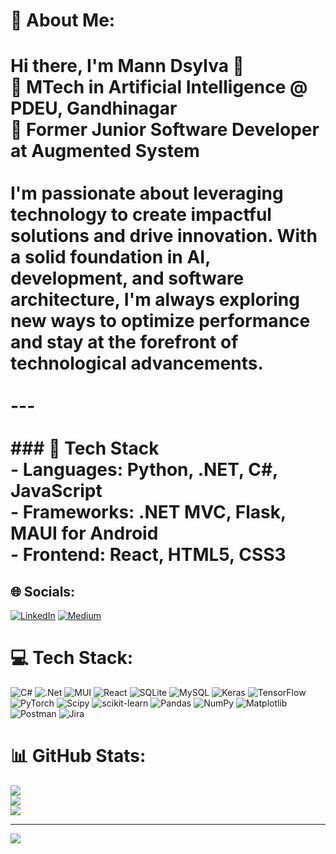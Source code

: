 # 💫 About Me:
# Hi there, I'm Mann Dsylva 👋<br>🌟 **MTech in Artificial Intelligence @ PDEU, Gandhinagar**  <br>🚀 **Former Junior Software Developer at Augmented System**<br><br>I'm passionate about leveraging technology to create impactful solutions and drive innovation. With a solid foundation in AI, development, and software architecture, I'm always exploring new ways to optimize performance and stay at the forefront of technological advancements.<br><br>---<br><br>### 🔧 Tech Stack<br>- **Languages**: Python, .NET, C#, JavaScript<br>- **Frameworks**: .NET MVC, Flask, MAUI for Android<br>- **Frontend**: React, HTML5, CSS3<br>

## 🌐 Socials:
[![LinkedIn](https://img.shields.io/badge/LinkedIn-%230077B5.svg?logo=linkedin&logoColor=white)](https://linkedin.com/in/mann-dsylva-97426a22a) [![Medium](https://img.shields.io/badge/Medium-12100E?logo=medium&logoColor=white)](https://medium.com/@Manndsylva) 

# 💻 Tech Stack:
![C#](https://img.shields.io/badge/c%23-%23239120.svg?style=flat&logo=csharp&logoColor=white) ![.Net](https://img.shields.io/badge/.NET-5C2D91?style=flat&logo=.net&logoColor=white) ![MUI](https://img.shields.io/badge/MUI-%230081CB.svg?style=flat&logo=mui&logoColor=white) ![React](https://img.shields.io/badge/react-%2320232a.svg?style=flat&logo=react&logoColor=%2361DAFB) ![SQLite](https://img.shields.io/badge/sqlite-%2307405e.svg?style=flat&logo=sqlite&logoColor=white) ![MySQL](https://img.shields.io/badge/mysql-4479A1.svg?style=flat&logo=mysql&logoColor=white) ![Keras](https://img.shields.io/badge/Keras-%23D00000.svg?style=flat&logo=Keras&logoColor=white) ![TensorFlow](https://img.shields.io/badge/TensorFlow-%23FF6F00.svg?style=flat&logo=TensorFlow&logoColor=white) ![PyTorch](https://img.shields.io/badge/PyTorch-%23EE4C2C.svg?style=flat&logo=PyTorch&logoColor=white) ![Scipy](https://img.shields.io/badge/SciPy-%230C55A5.svg?style=flat&logo=scipy&logoColor=%white) ![scikit-learn](https://img.shields.io/badge/scikit--learn-%23F7931E.svg?style=flat&logo=scikit-learn&logoColor=white) ![Pandas](https://img.shields.io/badge/pandas-%23150458.svg?style=flat&logo=pandas&logoColor=white) ![NumPy](https://img.shields.io/badge/numpy-%23013243.svg?style=flat&logo=numpy&logoColor=white) ![Matplotlib](https://img.shields.io/badge/Matplotlib-%23ffffff.svg?style=flat&logo=Matplotlib&logoColor=black) ![Postman](https://img.shields.io/badge/Postman-FF6C37?style=flat&logo=postman&logoColor=white) ![Jira](https://img.shields.io/badge/jira-%230A0FFF.svg?style=flat&logo=jira&logoColor=white)
# 📊 GitHub Stats:
![](https://github-readme-stats.vercel.app/api?username=Mann1903&theme=default&hide_border=false&include_all_commits=false&count_private=false)<br/>
![](https://github-readme-streak-stats.herokuapp.com/?user=Mann1903&theme=default&hide_border=false)<br/>
![](https://github-readme-stats.vercel.app/api/top-langs/?username=Mann1903&theme=default&hide_border=false&include_all_commits=false&count_private=false&layout=compact)

---
[![](https://visitcount.itsvg.in/api?id=Mann1903&icon=0&color=0)](https://visitcount.itsvg.in)

<!-- Proudly created with GPRM ( https://gprm.itsvg.in ) -->
